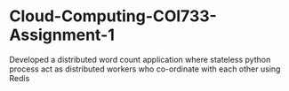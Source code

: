 # Cloud-Computing-COl733-Assignment-1
Developed a distributed word count application where stateless python process act as distributed workers who co-ordinate with each other using Redis
